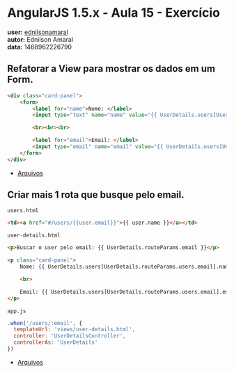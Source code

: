 # AngularJS 1.5.x - Aula 15 - Exercício  
**user:** [ednilsonamaral](https://github.com/ednilsonamaral)  
**autor:** Ednilson Amaral  
**data:** 1468962226790


## Refatorar a View para mostrar os dados em um Form.

```html
<div class="card-panel">
	<form>
		<label for="name">Nome: </label>
		<input type="text" name="name" value="{{ UserDetails.users[UserDetails.routeParams.id].name }}">

		<br><br><br>

		<label for="email">Email: </label>
		<input type="email" name="email" value="{{ UserDetails.users[UserDetails.routeParams.id].email }}">
	</form>
</div>
```

* [Arquivos](/exercicio01)

## Criar mais 1 rota que busque pelo **email**.

`users.html`
```html
<td><a href="#/users/{{user.email}}">{{ user.name }}</a></td>
```

`user-details.html`
```html
<p>Buscar o user pelo email: {{ UserDetails.routeParams.email }}</p>

<p class="card-panel">
	Nome: {{ UserDetails.users[UserDetails.routeParams.users.email].name }}

	<br>

	Email: {{ UserDetails.users[UserDetails.routeParams.users.email].email }}
</p>
```

`app.js`
```js
.when('/users/:email', {
  templateUrl: 'views/user-details.html',
  controller: 'UserDetailsController',
  controllerAs: 'UserDetails'
})
```

* [Arquivos](/exercicio02)
